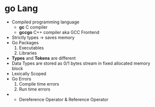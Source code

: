 # go Lang
- Compiled programming language
  - **gc** C compiler
  - **gccgo** C++ compiler aka GCC Frontend
- Strictly types -> saves memory
- Go Packages
  1. Executables
  2. Libraries
- **Types** and **Tokens** are different
- Data Types are stored as 0/1 bytes stream in fixed allocated memory block
- Lexically Scoped
- Go Errors
  1. Compile time errors
  2. Run time errors
- * Dereference Operator & Reference Operator
